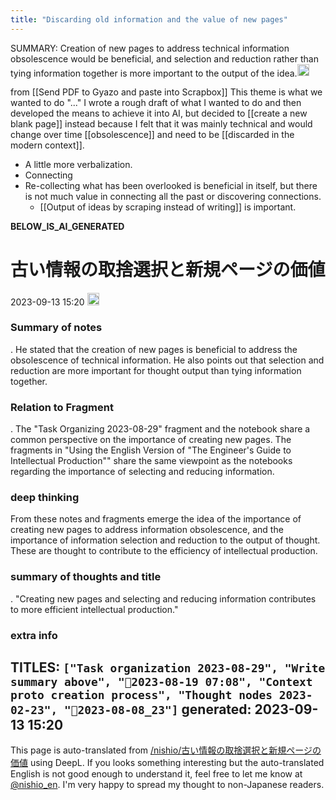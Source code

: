 ```yaml
---
title: "Discarding old information and the value of new pages"
---
```


SUMMARY: Creation of new pages to address technical information obsolescence would be beneficial, and selection and reduction rather than tying information together is more important to the output of the idea.<img src='https://scrapbox.io/api/pages/nishio-en/gpt/icon' alt='gpt.icon' height="19.5"/>

from  [[Send PDF to Gyazo and paste into Scrapbox]]
This theme is what we wanted to do "..." I wrote a rough draft of what I wanted to do and then developed the means to achieve it into AI, but decided to [[create a new blank page]] instead because I felt that it was mainly technical and would change over time [[obsolescence]] and need to be [[discarded in the modern context]].
- A little more verbalization.
- Connecting
- Re-collecting what has been overlooked is beneficial in itself, but there is not much value in connecting all the past or discovering connections.
    - [[Output of ideas by scraping instead of writing]] is important.

__BELOW_IS_AI_GENERATED__
# 古い情報の取捨選択と新規ページの価値
 2023-09-13 15:20 <img src='https://scrapbox.io/api/pages/nishio-en/omni/icon' alt='omni.icon' height="19.5"/>
### Summary of notes
.
He stated that the creation of new pages is beneficial to address the obsolescence of technical information. He also points out that selection and reduction are more important for thought output than tying information together.

### Relation to Fragment
.
The "Task Organizing 2023-08-29" fragment and the notebook share a common perspective on the importance of creating new pages. The fragments in "Using the English Version of "The Engineer's Guide to Intellectual Production"" share the same viewpoint as the notebooks regarding the importance of selecting and reducing information.

### deep thinking
From these notes and fragments emerge the idea of the importance of creating new pages to address information obsolescence, and the importance of information selection and reduction to the output of thought. These are thought to contribute to the efficiency of intellectual production.

### summary of thoughts and title
.
"Creating new pages and selecting and reducing information contributes to more efficient intellectual production."

### extra info
TITLES: `["Task organization 2023-08-29", "Write summary above", "🤖2023-08-19 07:08", "Context proto creation process", "Thought nodes 2023-02-23", "🤖2023-08-08_23"]`
generated: 2023-09-13 15:20
---
This page is auto-translated from [/nishio/古い情報の取捨選択と新規ページの価値](https://scrapbox.io/nishio/古い情報の取捨選択と新規ページの価値) using DeepL. If you looks something interesting but the auto-translated English is not good enough to understand it, feel free to let me know at [@nishio_en](https://twitter.com/nishio_en). I'm very happy to spread my thought to non-Japanese readers.